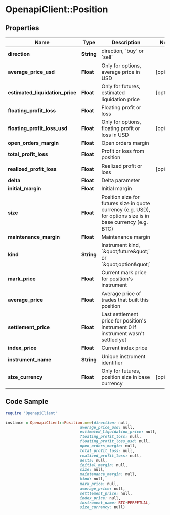 # OpenapiClient::Position

## Properties

Name | Type | Description | Notes
------------ | ------------- | ------------- | -------------
**direction** | **String** | direction, &#x60;buy&#x60; or &#x60;sell&#x60; | 
**average_price_usd** | **Float** | Only for options, average price in USD | [optional] 
**estimated_liquidation_price** | **Float** | Only for futures, estimated liquidation price | [optional] 
**floating_profit_loss** | **Float** | Floating profit or loss | 
**floating_profit_loss_usd** | **Float** | Only for options, floating profit or loss in USD | [optional] 
**open_orders_margin** | **Float** | Open orders margin | 
**total_profit_loss** | **Float** | Profit or loss from position | 
**realized_profit_loss** | **Float** | Realized profit or loss | [optional] 
**delta** | **Float** | Delta parameter | 
**initial_margin** | **Float** | Initial margin | 
**size** | **Float** | Position size for futures size in quote currency (e.g. USD), for options size is in base currency (e.g. BTC) | 
**maintenance_margin** | **Float** | Maintenance margin | 
**kind** | **String** | Instrument kind, &#x60;\&quot;future\&quot;&#x60; or &#x60;\&quot;option\&quot;&#x60; | 
**mark_price** | **Float** | Current mark price for position&#39;s instrument | 
**average_price** | **Float** | Average price of trades that built this position | 
**settlement_price** | **Float** | Last settlement price for position&#39;s instrument 0 if instrument wasn&#39;t settled yet | 
**index_price** | **Float** | Current index price | 
**instrument_name** | **String** | Unique instrument identifier | 
**size_currency** | **Float** | Only for futures, position size in base currency | [optional] 

## Code Sample

```ruby
require 'OpenapiClient'

instance = OpenapiClient::Position.new(direction: null,
                                 average_price_usd: null,
                                 estimated_liquidation_price: null,
                                 floating_profit_loss: null,
                                 floating_profit_loss_usd: null,
                                 open_orders_margin: null,
                                 total_profit_loss: null,
                                 realized_profit_loss: null,
                                 delta: null,
                                 initial_margin: null,
                                 size: null,
                                 maintenance_margin: null,
                                 kind: null,
                                 mark_price: null,
                                 average_price: null,
                                 settlement_price: null,
                                 index_price: null,
                                 instrument_name: BTC-PERPETUAL,
                                 size_currency: null)
```


